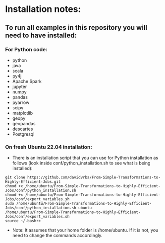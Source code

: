 # Installation notes:

## To run all examples in this repository you will need to have installed:

### For Python code:
* python
* java
* scala
* py4j
* Apache Spark
* jupyter
* numpy
* pandas
* pyarrow
* scipy
* matplotlib
* geopy
* geopandas
* descartes
* Postgresql

### On fresh Ubuntu 22.04 installation:
* There is an installation script that you can use for Python installation as follows (look inside conf/python_installation.sh to see what is being installed):
```
git clone https://github.com/davidvrba/From-Simple-Transformations-to-Highly-Efficient-Jobs.git
chmod +x /home/ubuntu/From-Simple-Transformations-to-Highly-Efficient-Jobs/conf/python_installation.sh
chmod +x /home/ubuntu/From-Simple-Transformations-to-Highly-Efficient-Jobs/conf/export_variables.sh
sudo /home/ubuntu/From-Simple-Transformations-to-Highly-Efficient-Jobs/conf/python_installation.sh ubuntu
/home/ubuntu/From-Simple-Transformations-to-Highly-Efficient-Jobs/conf/export_variables.sh
source ~/.bashrc

```
* Note: It assumes that your home folder is /home/ubuntu. If it is not, you need to change the commands accordingly.
